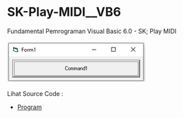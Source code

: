 # SK-Play-MIDI__VB6
Fundamental Pemrograman Visual Basic 6.0 - SK; Play MIDI<br><br>
<img src="https://github.com/RizkyKhapidsyah/SK-Play-MIDI__VB6/blob/main/result/001.PNG"><br><br>
Lihat Source Code : <br>
- <a href="https://github.com/RizkyKhapidsyah/SK-Play-MIDI__VB6/blob/main/FORM1.FRM">Program</a>

